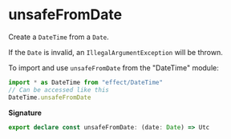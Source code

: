 # unsafeFromDate

Create a `DateTime` from a `Date`.

If the `Date` is invalid, an `IllegalArgumentException` will be thrown.

To import and use `unsafeFromDate` from the "DateTime" module:

```ts
import * as DateTime from "effect/DateTime"
// Can be accessed like this
DateTime.unsafeFromDate
```

**Signature**

```ts
export declare const unsafeFromDate: (date: Date) => Utc
```
